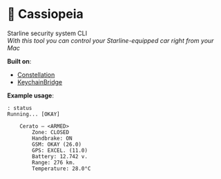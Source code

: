 # 🌠 Cassiopeia
Starline security system CLI\
_With this tool you can control your Starline-equipped car right from your Mac_

__Built on__:
- [Constellation](https://github.com/lesterrry/constellation)
- [KeychainBridge](https://github.com/lesterrry/keychainbridge)

__Example usage__:

```
: status
Running... [OKAY]

    Cerato — <ARMED>
        Zone: CLOSED
        Handbrake: ON
        GSM: OKAY (26.0)
        GPS: EXCEL. (11.0)
        Battery: 12.742 v.
        Range: 276 km.
        Temperature: 28.0°C
```
